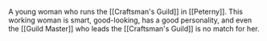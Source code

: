 A young woman who runs the <span class="miscellaneous">[[Craftsman's Guild]]</span> in <span class="political-bodies-places">[[Peterny]]</span>.
This working woman is smart, good-looking, has a good personality, and even the <span class="people">[[Guild Master]]</span> who leads the <span class="miscellaneous">[[Craftsman's Guild]]</span> is no match for her.
